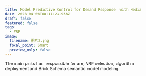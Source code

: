```yaml
---
title: Model Predictive Control for Demand Response  with Media
date: 2023-04-06T00:11:23.938Z
draft: false
featured: false
tags:
  - VRF
image:
  filename: 图片2.png
  focal_point: Smart
  preview_only: false
---
```

The main parts I am responsible for are, VRF selection, algorithm deployment and Brick Schema semantic model modeling.